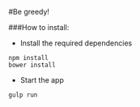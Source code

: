 #Be greedy!

###How to install:

- Install the required dependencies
```
npm install
bower install
```

- Start the app
```
gulp run
```
